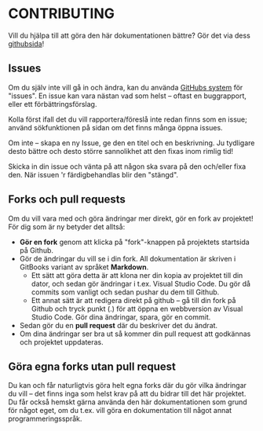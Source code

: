 # CONTRIBUTING

Vill du hjälpa till att göra den här dokumentationen bättre? Gör det via dess [githubsida](https://github.com/krank/csharp-ref)!

## Issues

Om du själv inte vill gå in och ändra, kan du använda [GitHubs system](https://github.com/krank/csharp-ref/issues) för "issues". En issue kan vara nästan vad som helst – oftast en buggrapport, eller ett förbättringsförslag.

Kolla först ifall det du vill rapportera/föreslå inte redan finns som en issue; använd sökfunktionen på sidan om det finns många öppna issues.

Om inte – skapa en ny Issue, ge den en titel och en beskrivning. Ju tydligare desto bättre och desto större sannolikhet att den fixas inom rimlig tid!

Skicka in din issue och vänta på att någon ska svara på den och/eller fixa den. När issuen 'r färdigbehandlas blir den "stängd".

## Forks och pull requests

Om du vill vara med och göra ändringar mer direkt, gör en fork av projektet! För dig som är ny betyder det alltså:

* **Gör en fork** genom att klicka på "fork"-knappen på projektets startsida på Github.
* Gör de ändringar du vill se i din fork. All dokumentation är skriven i GitBooks variant av språket **Markdown**.
  * Ett sätt att göra detta är att klona ner din kopia av projektet till din dator, och sedan gör ändringar i t.ex. Visual Studio Code. Du gör då commits som vanligt och sedan pushar du dem till Github.
  * Ett annat sätt är att redigera direkt på github – gå till din fork på Github och tryck punkt (.) för att öppna en webbversion av Visual Studio Code. Gör dina ändringar, spara, gör en commit.
* Sedan gör du en **pull request** där du beskriver det du ändrat.
* Om dina ändringar ser bra ut så kommer din pull request att godkännas och projektet uppdateras.

## Göra egna forks utan pull request

Du kan och får naturligtvis göra helt egna forks där du gör vilka ändringar du vill – det finns inga som helst krav på att du bidrar till det här projektet. Du får också hemskt gärna använda den här dokumentationen som grund för något eget, om du t.ex. vill göra en dokumentation till något annat programmeringsspråk.
